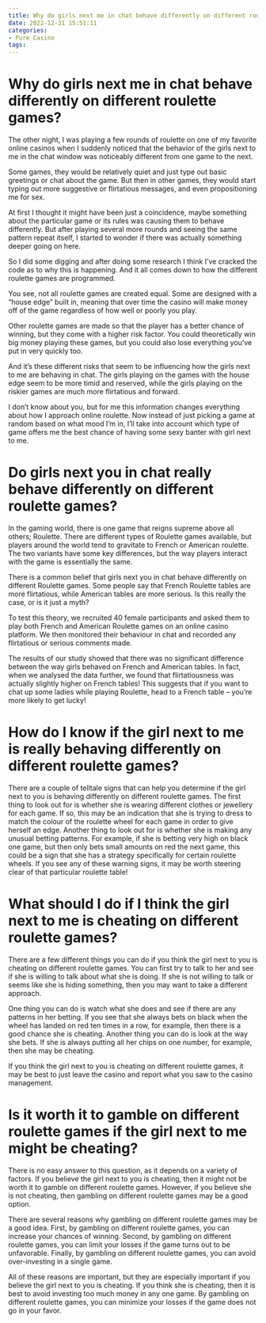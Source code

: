 ```yaml
---
title: Why do girls next me in chat behave differently on different roulette games
date: 2022-12-31 15:51:11
categories:
- Pure Casino
tags:
---
```



#  Why do girls next me in chat behave differently on different roulette games?

The other night, I was playing a few rounds of roulette on one of my favorite online casinos when I suddenly noticed that the behavior of the girls next to me in the chat window was noticeably different from one game to the next. 

Some games, they would be relatively quiet and just type out basic greetings or chat about the game. But then in other games, they would start typing out more suggestive or flirtatious messages, and even propositioning me for sex. 

At first I thought it might have been just a coincidence, maybe something about the particular game or its rules was causing them to behave differently. But after playing several more rounds and seeing the same pattern repeat itself, I started to wonder if there was actually something deeper going on here. 

So I did some digging and after doing some research I think I’ve cracked the code as to why this is happening. And it all comes down to how the different roulette games are programmed. 

You see, not all roulette games are created equal. Some are designed with a “house edge” built in, meaning that over time the casino will make money off of the game regardless of how well or poorly you play. 

Other roulette games are made so that the player has a better chance of winning, but they come with a higher risk factor. You could theoretically win big money playing these games, but you could also lose everything you’ve put in very quickly too. 

And it’s these different risks that seem to be influencing how the girls next to me are behaving in chat. The girls playing on the games with the house edge seem to be more timid and reserved, while the girls playing on the riskier games are much more flirtatious and forward. 

I don’t know about you, but for me this information changes everything about how I approach online roulette. Now instead of just picking a game at random based on what mood I’m in, I’ll take into account which type of game offers me the best chance of having some sexy banter with girl next to me.

#  Do girls next you in chat really behave differently on different roulette games?

In the gaming world, there is one game that reigns supreme above all others; Roulette. There are different types of Roulette games available, but players around the world tend to gravitate to French or American roulette. The two variants have some key differences, but the way players interact with the game is essentially the same.

There is a common belief that girls next you in chat behave differently on different Roulette games. Some people say that French Roulette tables are more flirtatious, while American tables are more serious. Is this really the case, or is it just a myth?

To test this theory, we recruited 40 female participants and asked them to play both French and American Roulette games on an online casino platform. We then monitored their behaviour in chat and recorded any flirtatious or serious comments made.

The results of our study showed that there was no significant difference between the way girls behaved on French and American tables. In fact, when we analysed the data further, we found that flirtatiousness was actually slightly higher on French tables! This suggests that if you want to chat up some ladies while playing Roulette, head to a French table – you’re more likely to get lucky!

#  How do I know if the girl next to me is really behaving differently on different roulette games?

There are a couple of telltale signs that can help you determine if the girl next to you is behaving differently on different roulette games. The first thing to look out for is whether she is wearing different clothes or jewellery for each game. If so, this may be an indication that she is trying to dress to match the colour of the roulette wheel for each game in order to give herself an edge. Another thing to look out for is whether she is making any unusual betting patterns. For example, if she is betting very high on black one game, but then only bets small amounts on red the next game, this could be a sign that she has a strategy specifically for certain roulette wheels. If you see any of these warning signs, it may be worth steering clear of that particular roulette table!

#  What should I do if I think the girl next to me is cheating on different roulette games? 

There are a few different things you can do if you think the girl next to you is cheating on different roulette games. You can first try to talk to her and see if she is willing to talk about what she is doing. If she is not willing to talk or seems like she is hiding something, then you may want to take a different approach. 

One thing you can do is watch what she does and see if there are any patterns in her betting. If you see that she always bets on black when the wheel has landed on red ten times in a row, for example, then there is a good chance she is cheating. Another thing you can do is look at the way she bets. If she is always putting all her chips on one number, for example, then she may be cheating. 

If you think the girl next to you is cheating on different roulette games, it may be best to just leave the casino and report what you saw to the casino management.

#  Is it worth it to gamble on different roulette games if the girl next to me might be cheating?

There is no easy answer to this question, as it depends on a variety of factors. If you believe the girl next to you is cheating, then it might not be worth it to gamble on different roulette games. However, if you believe she is not cheating, then gambling on different roulette games may be a good option.

There are several reasons why gambling on different roulette games may be a good idea. First, by gambling on different roulette games, you can increase your chances of winning. Second, by gambling on different roulette games, you can limit your losses if the game turns out to be unfavorable. Finally, by gambling on different roulette games, you can avoid over-investing in a single game.

All of these reasons are important, but they are especially important if you believe the girl next to you is cheating. If you think she is cheating, then it is best to avoid investing too much money in any one game. By gambling on different roulette games, you can minimize your losses if the game does not go in your favor.